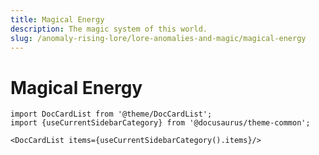 ```yaml
---
title: Magical Energy
description: The magic system of this world.
slug: /anomaly-rising-lore/lore-anomalies-and-magic/magical-energy
---
```


# Magical Energy

```mdx-code-block
import DocCardList from '@theme/DocCardList';
import {useCurrentSidebarCategory} from '@docusaurus/theme-common';

<DocCardList items={useCurrentSidebarCategory().items}/>
```